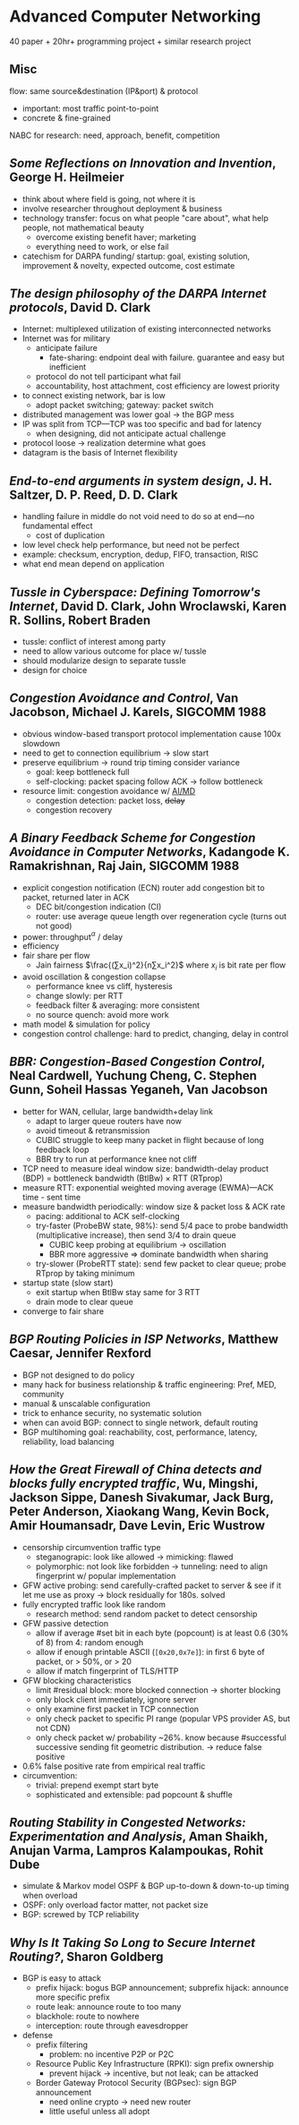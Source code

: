 # Advanced Computer Networking

40 paper + 20hr+ programming project + similar research project

## Misc

flow: same source&destination (IP&port) & protocol

- important: most traffic point-to-point
- concrete & fine-grained

NABC for research: need, approach, benefit, competition

## *Some Reflections on Innovation and Invention*, George H. Heilmeier

- think about where field is going, not where it is
- involve researcher throughout deployment & business
- technology transfer: focus on what people "care about", what help people,
    not mathematical beauty
    - overcome existing benefit haver; marketing
    - everything need to work, or else fail
- catechism for DARPA funding/ startup: goal, existing solution,
    improvement & novelty, expected outcome, cost estimate

## *The design philosophy of the DARPA Internet protocols*, David D. Clark

- Internet: multiplexed utilization of existing interconnected networks
- Internet was for military
    - anticipate failure
        - fate-sharing: endpoint deal with failure.
            guarantee and easy but inefficient
    - protocol do not tell participant what fail
    - accountability, host attachment, cost efficiency are lowest priority
- to connect existing network, bar is low
    - adopt packet switching; gateway: packet switch
- distributed management was lower goal → the BGP mess
- IP was split from TCP—TCP was too specific and bad for latency
    - when designing, did not anticipate actual challenge
- protocol loose → realization determine what goes
- datagram is the basis of Internet flexibility

## *End-to-end arguments in system design*, J. H. Saltzer, D. P. Reed, D. D. Clark

- handling failure in middle do not void need to do so
    at end—no fundamental effect
    - cost of duplication
- low level check help performance, but need not be perfect
- example: checksum, encryption, dedup, FIFO, transaction, RISC
- what end mean depend on application

## *Tussle in Cyberspace: Defining Tomorrow's Internet*, David D. Clark, John Wroclawski, Karen R. Sollins, Robert Braden

- tussle: conflict of interest among party
- need to allow various outcome for place w/ tussle
- should modularize design to separate tussle
- design for choice

## *Congestion Avoidance and Control*, Van Jacobson, Michael J. Karels, SIGCOMM 1988

- obvious window-based transport protocol implementation cause 100x slowdown
- need to get to connection equilibrium → slow start
- preserve equilibrium → round trip timing consider variance
    - goal: keep bottleneck full
    - self-clocking: packet spacing follow ACK → follow bottleneck
- resource limit:
    congestion avoidance w/
    [AI/MD](../cs/networking.html#congestion-window-cwnd)
    - congestion detection: packet loss, ~~delay~~
    - congestion recovery

## *A Binary Feedback Scheme for Congestion Avoidance in Computer Networks*, Kadangode K. Ramakrishnan, Raj Jain, SIGCOMM 1988

- explicit congestion notification (ECN) router add congestion bit to packet,
    returned later in ACK
    - DEC bit/congestion indication (CI)
    - router: use average queue length over regeneration cycle
        (turns out not good)
- power: throughput${}^\alpha$ / delay
- efficiency
- fair share per flow
    - Jain fairness $\frac{(∑x_i)^2}{n∑x_i^2}$ where
        $x_i$ is bit rate per flow
- avoid oscillation & congestion collapse
    - performance knee vs cliff, hysteresis
    - change slowly: per RTT
    - feedback filter & averaging: more consistent
    - no source quench: avoid more work
- math model & simulation for policy
- congestion control challenge: hard to predict, changing, delay in control

## *BBR: Congestion-Based Congestion Control*, Neal Cardwell, Yuchung Cheng, C. Stephen Gunn, Soheil Hassas Yeganeh, Van Jacobson

- better for WAN, cellular, large bandwidth+delay link
    - adapt to larger queue routers have now
    - avoid timeout & retransmission
    - CUBIC struggle to keep many packet in flight because of
        long feedback loop
    - BBR try to run at performance knee not cliff
- TCP need to measure ideal window size: bandwidth-delay product (BDP)
    = bottleneck bandwidth (BtlBw) × RTT (RTprop)
- measure RTT: exponential weighted moving average
    (EWMA)—ACK time - sent time
- measure bandwidth periodically: window size & packet loss & ACK rate
    - pacing: additional to ACK self-clocking
    - try-faster (ProbeBW state, 98%): send 5/4 pace to
        probe bandwidth (multiplicative increase), then send 3/4 to drain queue
        - CUBIC keep probing at equilibrium → oscillation
        - BBR more aggressive ⇒ dominate bandwidth when sharing
    - try-slower (ProbeRTT state): send few packet to clear queue;
        probe RTprop by taking minimum
- startup state (slow start)
    - exit startup when BtlBw stay same for 3 RTT
    - drain mode to clear queue
- converge to fair share

## *BGP Routing Policies in ISP Networks*, Matthew Caesar, Jennifer Rexford

- BGP not designed to do policy
- many hack for business relationship & traffic engineering: Pref, MED,
    community
- manual & unscalable configuration
- trick to enhance security, no systematic solution
- when can avoid BGP: connect to single network, default routing
- BGP multihoming goal: reachability, cost, performance, latency,
    reliability, load balancing

## *How the Great Firewall of China detects and blocks fully encrypted traffic*, Wu, Mingshi, Jackson Sippe, Danesh Sivakumar, Jack Burg, Peter Anderson, Xiaokang Wang, Kevin Bock, Amir Houmansadr, Dave Levin, Eric Wustrow

- censorship circumvention traffic type
    - steganograpic: look like allowed → mimicking: flawed
    - polymorphic: not look like forbidden → tunneling: need to
        align fingerprint w/ popular implementation
- GFW active probing: send carefully-crafted packet to server & see if
    it let me use as proxy → block residually for 180s. solved
- fully encrypted traffic look like random
    - research method: send random packet to detect censorship
- GFW passive detection
    - allow if average #set bit in each byte (popcount) is at least 0.6
        (30% of 8) from 4: random enough
    - allow if enough printable ASCII (`[0x20,0x7e]`): in first 6 byte of
        packet, or > 50%, or > 20
    - allow if match fingerprint of TLS/HTTP
- GFW blocking characteristics
    - limit #residual block: more blocked connection → shorter blocking
    - only block client immediately, ignore server
    - only examine first packet in TCP connection
    - only check packet to specific PI range (popular VPS provider AS, but
        not CDN)
    - only check packet w/ probability \~26%.
        know because #successful successive sending fit geometric distribution.
        → reduce false positive
- 0.6% false positive rate from empirical real traffic
- circumvention:
    - trivial: prepend exempt start byte
    - sophisticated and extensible: pad popcount & shuffle

## *Routing Stability in Congested Networks: Experimentation and Analysis*, Aman Shaikh, Anujan Varma, Lampros Kalampoukas, Rohit Dube

- simulate & Markov model OSPF & BGP up-to-down & down-to-up timing when
    overload
- OSPF: only overload factor matter, not packet size
- BGP: screwed by TCP reliability

## *Why Is It Taking So Long to Secure Internet Routing?*, Sharon Goldberg

- BGP is easy to attack
    - prefix hijack: bogus BGP announcement; subprefix hijack:
        announce more specific prefix
    - route leak: announce route to too many
    - blackhole: route to nowhere
    - interception: route through eavesdropper
- defense
    - prefix filtering
        - problem: no incentive P2P or P2C
    - Resource Public Key Infrastructure (RPKI): sign prefix ownership
        - prevent hijack → incentive, but not leak; can be attacked
    - Border Gateway Protocol Security (BGPsec): sign BGP announcement
        - need online crypto → need new router
        - little useful unless all adopt
